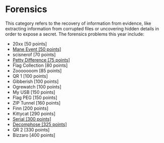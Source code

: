 # Forensics

This category refers to the recovery of information from evidence, like extracting information from corrupted files or uncovering hidden details in order to expose a secret. The forensics problems this year include:

* 20xx \[50 points\]
* [Mane Event \[50 points\]](/forensics/mane-event-50-points.md)
* scisnerof \[70 points\]
* [Petty Difference \[75 points\]](/forensics/petty-difference-75-points.md)
* Flag Collection \[80 points\]
* Zooooooom \[85 points\]
* QR 1 \[100 points\]
* Gibberish \[100 points\]
* Ogrewatch \[100 points\]
* My USB \[150 points\]
* Flag PEG \[150 points\]
* ZIP Tunnel \[160 points\]
* Finn \[200 points\]
* Kittycat \[290 points\]
* [Serial \[300 points\]](/forensics/serial-300-points.md)
* [Decomphose \[325 points\]](/forensics/decomphose-325-points.md)
* QR 2 \[330 points\]
* Bizzaro \[400 points\]
